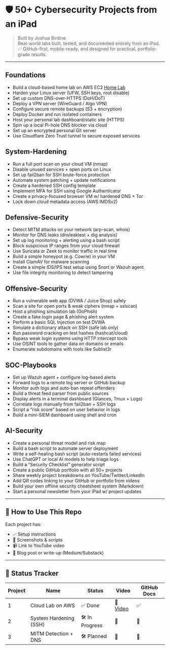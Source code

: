 # 🛡️ 50+ Cybersecurity Projects from an iPad

> Built by Joshua Birdine  
> Real-world labs built, tested, and documented entirely from an iPad.  
> ✅ GitHub-first, mobile-ready, and designed for practical, portfolio-grade results.

---

## Foundations

- Build a cloud-based home lab on AWS EC2 [Home Lab](./foundations/01_cloud_lab_aws)
- Harden your Linux server (UFW, SSH keys, root disable)
- Set up custom DNS-over-HTTPS (DoH/DoT)
- Deploy a VPN server (WireGuard / Algo VPN)
- Configure secure remote backups (S3 + encryption)
- Deploy Docker and run isolated containers
- Host your personal lab dashboard/static site (HTTPS)
- Spin up a local Pi-hole DNS blocker via cloud
- Set up an encrypted personal Git server
- Use Cloudflare Zero Trust tunnel to secure exposed services

## System-Hardening

- Run a full port scan on your cloud VM (nmap)
- Disable unused services + open ports on Linux
- Set up fail2ban for SSH brute-force protection
- Automate system patching + update notifications
- Create a hardened SSH config template
- Implement MFA for SSH using Google Authenticator
- Create a privacy-focused browser VM w/ hardened DNS + Tor
- Lock down cloud metadata access (AWS IMDSv2)

## Defensive-Security

- Detect MITM attacks on your network (arp-scan, whois)
- Monitor for DNS leaks (dnsleaktest + dig analysis)
- Set up log monitoring + alerting using a bash script
- Block suspicious IP ranges from your cloud firewall
- Use Suricata or Zeek to monitor traffic in real time
- Build a simple honeypot (e.g. Cowrie) in your VM
- Install ClamAV for malware scanning
- Create a simple IDS/IPS test setup using Snort or Wazuh agent
- Use file integrity monitoring to detect tampering
  
## Offensive-Security

- Run a vulnerable web app (DVWA / Juice Shop) safely
- Scan a site for open ports & weak ciphers (nmap + sslscan)
- Host a phishing simulation lab (GoPhish)
- Create a fake login page & phishing alert system
- Perform a basic SQL Injection on test DVWA
- Simulate a dictionary attack on SSH (safe lab only)
- Run password cracking on test hashes (hashcat/cloud)
- Bypass weak login systems using HTTP intercept tools
- Use OSINT tools to gather data on domains or emails
- Enumerate subdomains with tools like Sublist3r
  
## SOC-Playbooks

- Set up Wazuh agent + configure log-based alerts
- Forward logs to a remote log server or GitHub backup
- Monitor auth logs and auto-ban repeat offenders
- Build a threat feed parser from public sources
- Display alerts in a terminal dashboard (Glances, Tmux + Logs)
- Correlate logs manually from fail2ban + SSH logs
- Script a “risk score” based on user behavior in logs
- Build a mini-SIEM dashboard using shell and cron
  
## AI-Security

- Create a personal threat model and risk map
- Build a bash script to automate server deployment
- Write a self-healing bash script (auto-restarts failed services)
- Use ChatGPT or local AI models to help triage logs
- Build a “Security Checklist” generator script
- Create a public GitHub portfolio with all 50+ projects
- Share weekly project breakdowns on YouTube/Twitter/LinkedIn
- Add QR codes linking to your GitHub or portfolio from videos
- Build your own offline security cheatsheet system (Markdown)
- Start a personal newsletter from your iPad w/ project updates
  
---

## 🧭 How to Use This Repo

Each project has:
- ✅ Setup instructions
- 📸 Screenshots & scripts
- 📹 Link to YouTube video
- 📖 Blog post or write-up (Medium/Substack)

---

## 🚧 Status Tracker

| Project | Name                     | Status  | Video | GitHub Docs |
|---------|--------------------------|---------|--------|--------------|
| 1       | Cloud Lab on AWS         | ✅ Done | 🔗 [Video](#) | ✅ |
| 2       | System Hardening (SSH)   | 🛠️ In Progress | 🔗 | 🔲 |
| 3       | MITM Detection + DNS     | 🛠️ Planned | 🔲 | 🔲 |
